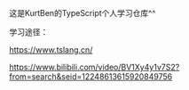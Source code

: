这是KurtBen的TypeScript个人学习仓库^^

学习途径：

https://www.tslang.cn/

https://www.bilibili.com/video/BV1Xy4y1v7S2?from=search&seid=12248613615920849756